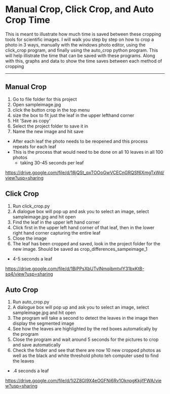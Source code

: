 # Manual Crop, Click Crop, and Auto Crop Time 


This is meant to illustrate how much time is saved between these cropping tools for scientific images. I will walk you step
by step on how to crop a photo in 3 ways, manually with the windows photo editor, using the click_crop program, and finally using the auto_crop python program. This will help illistrate the time that can be saved with these programs. Along with this, graphs and data to show the time saves between each method of cropping 


---


## Manual Crop
1. Go to file folder for this project
1. Open sampleimage.jpg 
1. click the button crop in the top menu 
1. size the box to fit just the leaf in the upper lefthand corner
1. Hit 'Save as copy'
1. Select the project folder to save it in 
1. Name the new image and hit save
- After each leaf the photo needs to be reopened and this process repeats for each leaf
- This is the process that would need to be done on all 10 leaves in all 100 photos
  - taking 30-45 seconds per leaf 
  
https://drive.google.com/file/d/18jQSt_qxTOOoGwVCECnGRQSf6XmgTxWd/view?usp=sharing

## Click Crop
1. Run click_crop.py
1. A dialogue box will pop up and ask you to select an image, select sampleimage.jpg and hit open
1. Find the leaf in the upper left hand corner 
1. Click first in the upper left hand corner of that leaf, then in the lower right hand corner capturing the entire leaf 
1. Close the image
1. The leaf has been cropped and saved, look in the project folder for the new image. Should be saved as crop_differences_sampeimage_1
- 4-5 seconds a leaf 

https://drive.google.com/file/d/1BiPPsXbUTvlNmqibmtvlY31bxKtB-sq4/view?usp=sharing

## Auto Crop
1. Run auto_crop.py
1. A dialogue box will pop up and ask you to select an image, select sampleimage.jpg and hit open
1. The program will take a second to detect the leaves in the image then display the segmented image 
1. See how the leaves are highlighted by the red boxes automatically by the program 
1. Close the program and wait around 5 seconds for the pictures to crop and save automatically 
1. Check the folder and see that there are now 10 new cropped photos as well as the black and white threshold photo teh computer used to find the leaves 
- .4 seconds a leaf 

https://drive.google.com/file/d/1i2Z8GI9X4eOGFNi6Rv1OknpgKkjifFWA/view?usp=sharing